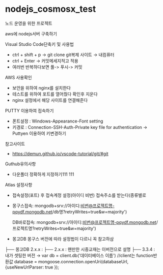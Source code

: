 # nodejs_cosmosx_test
노드 운영을 위한 프로젝트

aws에 nodejs서버 구축하기
 
 Visual Studio Code단축키 및 사용법
 - ctrl + shift + p  → git clone  git복제   사이트 → 내컴퓨터
 - ctrl + Enter → 커밋메세지적고 적용
 - 여러번 반복하다보면   풀-> 푸시-> 커밋

AWS 사용확인
 - 보안을 위하여  nginx를 설치한다
 - 테스트를 위하여 포트를 열어줬다 확인후 지운다
 - nginx 설정에서 해당 사이트를 연결해준다

PUTTY 이용하여 접속하기
- 폰트설정 : Windows-Appearance-Font setting
- 키경로 : Connection-SSH-Auth-Private key file for authentication
→ Puttyen 이용하여 키변경하기

참고사이트
- https://demun.github.io/vscode-tutorial/git/#git


Guthub유의사항
- 다운폴더 정확하게 지정하기111
111


Atlas 설정사항
- 접속설정(포트) 후 접속계정 설정(아이디 비번) 접속주소를 받는다(종류별로
- 몽구스접속: mongodb+srv://아이디:비번@프로젝트명-pqydf.mongodb.net/db명?retryWrites=true&w=majority')

  DB바로접속: mongodb+srv://아이디:비번@프로젝트명-pqydf.mongodb.net/프로젝트명?retryWrites=true&w=majority')

- 몽고DB 몽구스 버전에 따라 설정법이 다르니 꼭 참고하삼

 ├── 몽고DB 2.x.x :
      ├── 2.x.x : 왠만한 시중교재는 이버전으로 설명
      ├── 3.3.4 : 내가 셋팅한 버전 → var db = client.db('데이터베이스 이름') //client는 function반환값
                    database = mongoose.connection.openUri(databaseUrl,{useNewUrlParser: true });